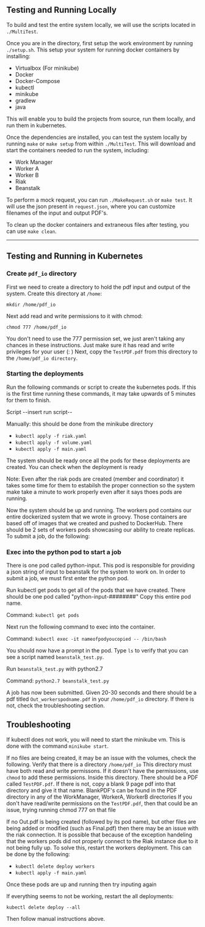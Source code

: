 ## Testing and Running Locally
To build and test the entire system locally, we will use the scripts located in `./MultiTest`.

Once you are in the directory, first setup the work environment by running `./setup.sh`.
This setup your system for running docker containers by installing:

* Virtualbox (For minikube)
* Docker
* Docker-Compose
* kubectl
* minikube
* gradlew
* java

This will enable you to build the projects from source, run them locally, and run them in kubernetes.

Once the dependencies are installed, you can test the system locally by running `make` or `make setup` from within `./MultiTest`.
This will download and start the containers needed to run the system, including:

* Work Manager
* Worker A
* Worker B
* Riak
* Beanstalk

To perform a mock request, you can run `./MakeRequest.sh` or `make test`.
It will use the json present in `request.json`, where you can customize filenames of the input and output PDF's.

To clean up the docker containers and extraneous files after testing, you can use `make clean`.

---

## Testing and Running in Kubernetes
### Create `pdf_io` directory
First we need to create a directory to hold the pdf input and output of the system. 
Create this directory at `/home`:

`mkdir /home/pdf_io`

Next add read and write permissions to it with chmod:

`chmod 777 /home/pdf_io`

You don't need to use the 777 permission set, we just aren't taking any chances in these instructions.
Just make sure it has read and write privileges for your user (: ) 
Next, copy the `TestPDF.pdf` from this directory to the `/home/pdf_io directory`.


### Starting the deployments
Run the following commands or script to create the kubernetes pods. 
If this is the first time running these commands, it may take upwards of 5 minutes for them to finish. 

Script
--insert run script-- 

Manually: this should be done from the minikube directory
* `kubectl apply -f riak.yaml`
* `kubectl apply -f volume.yaml`
* `kubectl apply -f main.yaml`

The system should be ready once all the pods for these deployments are created. 
You can check when the deployment is ready

Note: Even after the riak pods are created (member and coordinator) it takes some time for them to estabilsh the proper connection so the system make take a minute to work properly even after it says thoes pods are running.

Now the system should be up and running. 
The workers pod contains our entire dockerized system that we wrote in groovy. 
Those containers are based off of images that we created and pushed to DockerHub. 
There should be 2 sets of workers pods showcasing our ability to create replicas. 
To submit a job, do the following:

### Exec into the python pod to start a job

There is one pod called python-input. 
This pod is responsible for providing a json string of input to beanstalk for the system to work on. 
In order to submit a job, we must first enter the python pod.

Run kubectl get pods to get all of the pods that we have created. There should be one pod called "python-input-########" Copy this entire pod name.

Command:
`kubectl get pods`

Next run the following command to exec into the container.

Command:
`kubectl exec -it nameofpodyoucopied -- /bin/bash`

You should now have a prompt in the pod. Type `ls` to verify that you can see a script named `beanstalk_test.py`.

Run `beanstalk_test.py` with python2.7

Command:
`python2.7 beanstalk_test.py`

A job has now been submitted. Given 20-30 seconds and there should be a pdf titled `Out_workerspodname.pdf` in your `/home/pdf_io` directory.
If there is not, check the troubleshooting section.


## Troubleshooting

If kubectl does not work, you will need to start the minikube vm. This is done with the command `minikube start`.

If no files are being created, it may be an issue with the volumes, check the following.
Verify that there is a directory `/home/pdf_io`
This directory must have both read and write permissons.
If it doesn't have the permissions, use `chmod` to add these permissions.
Inside this directory. There should be a PDF called `TestPDF.pdf`.
If there is not, copy a blank 9 page pdf into that directory and give it that name.
BlankPDF's can be found in the PDF directory in any of the WorkManager, WorkerA, WorkerB directories
If you don't have read/write permissions on the `TestPDF.pdf`, then that could be an issue, trying running chmod 777 on that file

If no Out.pdf is being created (followed by its pod name), but other files are being added or modified (such as Final.pdf) then there may be an issue with the riak connection. 
It is possible that because of the exception handeling that the workers pods did not properly connect to the Riak instance due to it not being fully up. 
To solve this, restart the workers deployment. 
This can be done by the following:

* `kubectl delete deploy workers`
* `kubectl apply -f main.yaml`

Once these pods are up and running then try inputing again

If everything seems to not be working, restart the all deployments:

`kubectl delete deploy --all`

Then follow manual instructions above.
